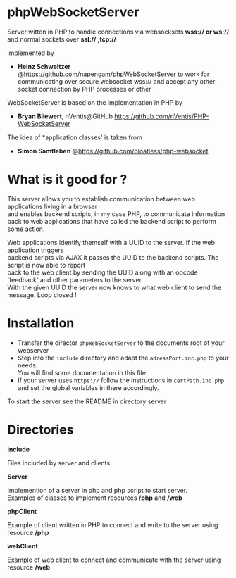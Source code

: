 # phpWebSocketServer

Server witten in PHP to handle connections via websocksets **wss:// or ws://** and normal sockets
over **ssl:// ,tcp://**

implemented by  
- **Heinz Schweitzer** @https://github.com/napengam/phpWebSocketServer 
to work for communicating over secure websocket wss://
and accept any other socket connection by PHP processes or other 


WebSocketServer is based on the implementation in PHP by  
- **Bryan Bliewert**, nVentis@GitHub https://github.com/nVentis/PHP-WebSocketServer

The idea of *application classes' is taken from  
- **Simon Samtleben** @https://github.com/bloatless/php-websocket

# What is it good for ?

This server allows you to establish communication between web applications living in a browser  
and enables backend scripts, in my case PHP, to communicate information back to web applications that 
have called the backend script to perform some action.

Web applications identify themself with a UUID to the server. If the web application triggers  
backend scripts via AJAX it passes the UUID to the backend scripts. The script is now able to report  
back to the web client by sending the UUID along with an opcode 'feedback' and other parameters to the server.  
With the given UUID the server now knows to what web client to send the message. Loop closed !



# Installation

- Transfer the director  `phpWebSocketServer` to the documents root of your webserver
- Step into the `include` directory and adapt the `adressPort.inc.php` to your needs.  
    You will find some documentation in this file.
- If your server uses  `https://` follow the instructions in `certPath.inc.php` and set the global variables in there accordingly.

To start the server see the README in directory server 


# Directories

**include**

Files included by server and clients

**Server**

Implemention of a server in php and php script to start server.  
Examples of classes to implement resources **/php** and **/web**

**phpClient**

Example of client written in PHP to connect and write to the server using resource **/php** 

**webClient**

Example of web client to connect and communicate with the server  using resource **/web**

